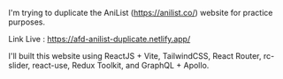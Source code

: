 I'm trying to duplicate the AniList (https://anilist.co/) website for practice purposes.

Link Live : https://afd-anilist-duplicate.netlify.app/

I'll built this website using ReactJS + Vite, TailwindCSS, React Router, rc-slider, react-use, Redux Toolkit, and GraphQL + Apollo.
